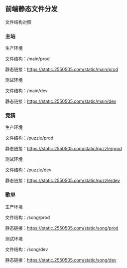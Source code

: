## 前端静态文件分发

文件结构对照

### 主站
生产环境

文件结构：/main/prod

静态链接：https://static.2550505.com/static/main/prod

测试环境

文件结构：/main/dev

静态链接：https://static.2550505.com/static/main/dev

### 竞猜
生产环境

文件结构：/puzzle/prod

静态链接：https://static.2550505.com/static/puzzle/prod

测试环境

文件结构：/puzzle/dev

静态链接：https://static.2550505.com/static/puzzle/dev

### 歌单
生产环境

文件结构：/song/prod

静态链接：https://static.2550505.com/static/song/prod

测试环境

文件结构：/song/dev

静态链接：https://static.2550505.com/static/song/dev
